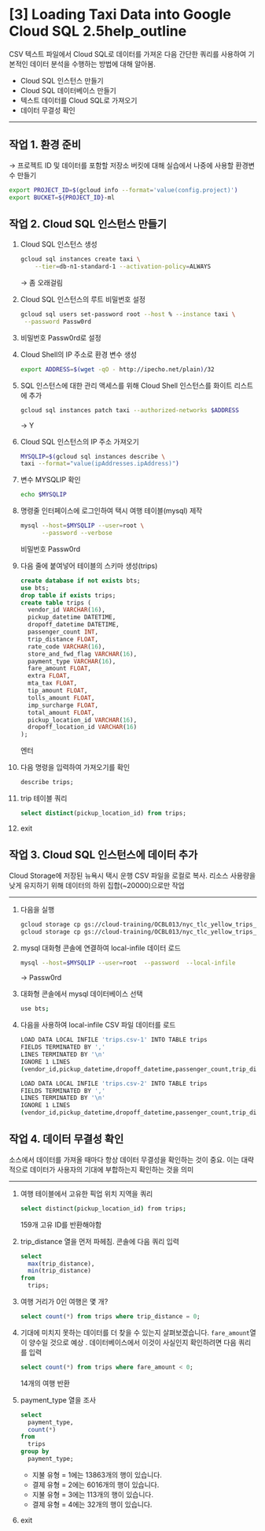 # [3] Loading Taxi Data into Google Cloud SQL 2.5help_outline

CSV 텍스트 파일에서 Cloud SQL로 데이터를 가져온 다음 간단한 쿼리를 사용하여 기본적인 데이터 분석을 수행하는 방법에 대해 알아봄.

- Cloud SQL 인스턴스 만들기
- Cloud SQL 데이터베이스 만들기
- 텍스트 데이터를 Cloud SQL로 가져오기
- 데이터 무결성 확인

---

## 작업 1. 환경 준비

→ 프로젝트 ID 및 데이터를 포함할 저장소 버킷에 대해 실습에서 나중에 사용할 환경변수 만들기

```bash
export PROJECT_ID=$(gcloud info --format='value(config.project)')
export BUCKET=${PROJECT_ID}-ml
```

## 작업 2. Cloud SQL 인스턴스 만들기

1. Cloud SQL 인스턴스 생성
    
    ```bash
    gcloud sql instances create taxi \
        --tier=db-n1-standard-1 --activation-policy=ALWAYS
    ```
    
    → 좀 오래걸림
    
2. Cloud SQL 인스턴스의 루트 비밀번호 설정
    
    ```bash
    gcloud sql users set-password root --host % --instance taxi \
     --password Passw0rd
    ```
    
3. 비밀번호 Passw0rd로 설정
4. Cloud Shell의 IP 주소로 환경 변수 생성
    
    ```bash
    export ADDRESS=$(wget -qO - http://ipecho.net/plain)/32
    ```
    
5. SQL 인스턴스에 대한 관리 액세스를 위해 Cloud Shell 인스턴스를 화이트 리스트에 추가
    
    ```bash
    gcloud sql instances patch taxi --authorized-networks $ADDRESS
    ```
    
    → Y
    
6. Cloud SQL 인스턴스의 IP 주소 가져오기
    
    ```bash
    MYSQLIP=$(gcloud sql instances describe \
    taxi --format="value(ipAddresses.ipAddress)")
    ```
    
7. 변수 MYSQLIP 확인
    
    ```bash
    echo $MYSQLIP
    ```
    
8. 명령줄 인터페이스에 로그인하여 택시 여행 테이블(mysql) 제작
    
    ```bash
    mysql --host=$MYSQLIP --user=root \
          --password --verbose
    ```
    
    비밀번호 Passw0rd
    
9. 다음 줄에 붙여넣어 테이블의 스키마 생성(trips)
    
    ```sql
    create database if not exists bts;
    use bts;
    drop table if exists trips;
    create table trips (
      vendor_id VARCHAR(16),		
      pickup_datetime DATETIME,
      dropoff_datetime DATETIME,
      passenger_count INT,
      trip_distance FLOAT,
      rate_code VARCHAR(16),
      store_and_fwd_flag VARCHAR(16),
      payment_type VARCHAR(16),
      fare_amount FLOAT,
      extra FLOAT,
      mta_tax FLOAT,
      tip_amount FLOAT,
      tolls_amount FLOAT,
      imp_surcharge FLOAT,
      total_amount FLOAT,
      pickup_location_id VARCHAR(16),
      dropoff_location_id VARCHAR(16)
    );
    ```
    
    엔터
    
10. 다음 명령을 입력하여 가져오기를 확인
    
    ```sql
    describe trips;
    ```
    
11. trip 테이블 쿼리
    
    ```sql
    select distinct(pickup_location_id) from trips;
    ```
    
12. exit

## 작업 3. Cloud SQL 인스턴스에 데이터 추가


Cloud Storage에 저장된 뉴욕시 택시 운행 CSV 파일을 로컬로 복사. 리소스 사용량을 낮게 유지하기 위해 데이터의 하위 집합(~20000)으로만 작업

---

1. 다음을 실행
    
    ```bash
    gcloud storage cp gs://cloud-training/OCBL013/nyc_tlc_yellow_trips_2018_subset_1.csv trips.csv-1
    gcloud storage cp gs://cloud-training/OCBL013/nyc_tlc_yellow_trips_2018_subset_2.csv trips.csv-2
    ```
    
2. mysql 대화형 콘솔에 연결하여 local-infile 데이터 로드
    
    ```bash
    mysql --host=$MYSQLIP --user=root  --password  --local-infile
    ```
    
    → Passw0rd
    
3. 대화형 콘솔에서 mysql 데이터베이스 선택
    
    ```bash
    use bts;
    ```
    
4. 다음을 사용하여 local-infile CSV 파일 데이터를 로드
    
    ```bash
    LOAD DATA LOCAL INFILE 'trips.csv-1' INTO TABLE trips
    FIELDS TERMINATED BY ','
    LINES TERMINATED BY '\n'
    IGNORE 1 LINES
    (vendor_id,pickup_datetime,dropoff_datetime,passenger_count,trip_distance,rate_code,store_and_fwd_flag,payment_type,fare_amount,extra,mta_tax,tip_amount,tolls_amount,imp_surcharge,total_amount,pickup_location_id,dropoff_location_id);
    ```
    
    ```bash
    LOAD DATA LOCAL INFILE 'trips.csv-2' INTO TABLE trips
    FIELDS TERMINATED BY ','
    LINES TERMINATED BY '\n'
    IGNORE 1 LINES
    (vendor_id,pickup_datetime,dropoff_datetime,passenger_count,trip_distance,rate_code,store_and_fwd_flag,payment_type,fare_amount,extra,mta_tax,tip_amount,tolls_amount,imp_surcharge,total_amount,pickup_location_id,dropoff_location_id);
    ```
    

## 작업 4. 데이터 무결성 확인


소스에서 데이터를 가져올 때마다 항상 데이터 무결성을 확인하는 것이 중요. 이는 대략적으로 데이터가 사용자의 기대에 부합하는지 확인하는 것을 의미

---

1. 여행 테이블에서 고유한 픽업 위치 지역을 쿼리
    
    ```bash
    select distinct(pickup_location_id) from trips;
    ```
    
    159개 고유 ID를 반환해야함
    
2. trip_distance 열을 먼저 파헤침. 콘솔에 다음 쿼리 입력
    
    ```sql
    select
      max(trip_distance),
      min(trip_distance)
    from
      trips;
    ```
    
3. 여행 거리가 0인 여행은 몇 개?
    
    ```sql
    select count(*) from trips where trip_distance = 0;
    ```
    
4. 기대에 미치지 못하는 데이터를 더 찾을 수 있는지 살펴보겠습니다. `fare_amount`열이 양수일 것으로 예상 . 데이터베이스에서 이것이 사실인지 확인하려면 다음 쿼리를 입력
    
    ```sql
    select count(*) from trips where fare_amount < 0;
    ```
    
    14개의 여행 반환
    
5. payment_type 열을 조사
    
    ```sql
    select
      payment_type,
      count(*)
    from
      trips
    group by
      payment_type;
    ```
    
    - 지불 유형 = 1에는 13863개의 행이 있습니다.
    - 결제 유형 = 2에는 6016개의 행이 있습니다.
    - 지불 유형 = 3에는 113개의 행이 있습니다.
    - 결제 유형 = 4에는 32개의 행이 있습니다.
6. exit